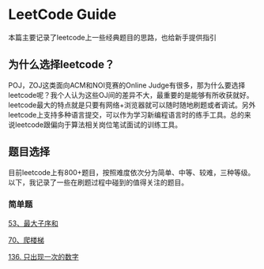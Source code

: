 # LeetCode Guide

本篇主要记录了leetcode上一些经典题目的思路，也给新手提供指引

## 为什么选择leetcode？
POJ，ZOJ这类面向ACM和NOI竞赛的Online Judge有很多，那为什么要选择leetcode呢？我个人认为这些OJ间的差异不大，最重要的是能够有所收获就好。leetcode最大的特点就是只要有网络+浏览器就可以随时随地刷题或者调试。另外leetcode上支持多种语言提交，可以作为学习新编程语言时的练手工具。总的来说leetcode跟偏向于算法相关岗位笔试面试的训练工具。

## 题目选择
目前leetcode上有800+题目，按照难度依次分为简单、中等、较难，三种等级。以下，我记录了一些在刷题过程中碰到的值得关注的题目。

### 简单题

[53、最大子序和](https://leetcode-cn.com/problems/maximum-subarray/description/)

[70、爬楼梯](https://leetcode-cn.com/problems/climbing-stairs/description/)

[136. 只出现一次的数字](https://leetcode-cn.com/problems/single-number/description/)

